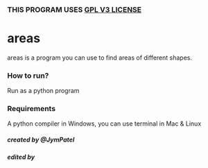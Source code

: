 ### THIS PROGRAM USES [GPL V3 LICENSE](../../LICENSE)
# areas
areas is a program you can use to find areas of different shapes.

### How to run?
Run as a python program

### Requirements
A python compiler in Windows, you can use terminal in Mac & Linux

##### created by @JymPatel
##### edited by 
